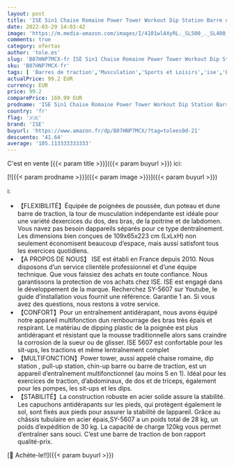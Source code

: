 ```yaml
---
layout: post
title: 'ISE 5in1 Chaise Romaine Power Tower Workout Dip Station Barre de Traction Station Musculation pour l entraînement à la Maison  SY-5607'
date: 2022-03-29 14:03:42
image: 'https://m.media-amazon.com/images/I/4101wlAXyRL._SL500_._SL400_.jpg'
comments: true
category: ofertas
author: 'tole.es'
slug: 'B07HNP7MCX-fr ISE 5in1 Chaise Romaine Power Tower Workout Dip Station...'
sku: 'B07HNP7MCX-fr'
tags: [ 'Barres de traction','Musculation','Sports et Loisirs','ise','Équipement dexercice et musculation', ]
actualPrice: 99.2 EUR
currency: EUR
price: 99.2
comparePrice: 169.99 EUR
prodname: 'ISE 5in1 Chaise Romaine Power Tower Workout Dip Station Barre de Traction Station Musculation pour l entraînement à la Maison  SY-5607'
country: 'fr'
flag: '🇫🇷'
brand: 'ISE'
buyurl: 'https://www.amazon.fr/dp/B07HNP7MCX/?tag=tolees0d-21'
descuento: '41.64'
average: '105.113333333333'
---
```


C'est en vente [{{< param title >}}]({{< param buyurl >}}) ici:

[![{{< param prodname >}}]({{< param image >}})]({{< param buyurl >}})

ℹ️:

- 【FLEXIBILITÉ】Équipée de poignées de poussée, dun poteau et dune barre de traction, la tour de musculation indépendante est idéale pour une variété dexercices du dos, des bras, de la poitrine et de labdomen. Vous navez pas besoin dappareils séparés pour ce type dentraînement. Les dimensions bien conçues de 109x65x223 cm (LxLxH) non seulement économisent beaucoup d’espace, mais aussi satisfont tous les exercices quotidiens.
- 【A PROPOS DE NOUS】 ISE est établi en France depuis 2010. Nous disposons d’un service clientèle professionnel et d’une équipe technique. Que vous faissiez des achats en toute confiance. Nous garantissons la protection de vos achats chez ISE. ISE est engagé dans le développement de la marque. Recherchez SY-5607 sur Youtube, le guide d’installation vous fournit une référence. Garantie 1 an. Si vous avez des questions, nous restons à votre service.
- 【CONFORT】Pour un entraînement antidérapant, nous avons équipé notre appareil multifonction dun rembourrage des bras très épais et respirant. Le matériau de dipping plastic de la poignée est plus antidérapant et résistant que la mousse traditionnelle alors sans craindre la corrosion de la sueur ou de glisser. ISE 5607 est confortable pour les sit-ups, les tractions et même lentraînement complet
- 【MULTIFONCTION】Power tower, aussi appelé chaise romaine, dip station , pull-up station, chin-up barre ou barre de traction, est un appareil d’entraînement multifonctionnel (au moins 5 en 1). Idéal pour les exercices de traction, d’abdominaux, de dos et de triceps, également pour les pompes, les sit-ups et les dips.
- 【STABILITÉ】La construction robuste en acier solide assure la stabilité. Les capuchons antidérapants sur les pieds, qui protègent également le sol, sont fixés aux pieds pour assurer la stabilité de lappareil. Grâce au châssis tubulaire en acier épais,SY-5607 a un poids total de 28 kg, un poids d’expédition de 30 kg. La capacité de charge 120kg vous permet d’entraîner sans souci. C’est une barre de traction de bon rapport qualité-prix.

[🛒 Achète-le!!]({{< param buyurl >}})
